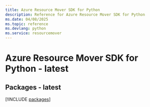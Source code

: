 ```yaml
---
title: Azure Resource Mover SDK for Python
description: Reference for Azure Resource Mover SDK for Python
ms.date: 04/08/2025
ms.topic: reference
ms.devlang: python
ms.service: resourcemover
---
```

# Azure Resource Mover SDK for Python - latest
## Packages - latest
[!INCLUDE [packages](resource-mover-index.md)]